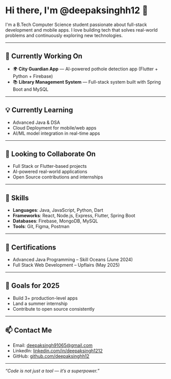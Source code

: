 # Hi there, I'm @deepaksinghh12 👋

I'm a B.Tech Computer Science student passionate about full-stack development and mobile apps. I love building tech that solves real-world problems and continuously exploring new technologies.

---

## 🚀 Currently Working On
- 🌍 **City Guardian App** — AI-powered pothole detection app (Flutter + Python + Firebase)
- 📚 **Library Management System** — Full-stack system built with Spring Boot and MySQL

---

## 💡 Currently Learning
- Advanced Java & DSA
- Cloud Deployment for mobile/web apps
- AI/ML model integration in real-time apps

---

## 🤝 Looking to Collaborate On
- Full Stack or Flutter-based projects
- AI-powered real-world applications
- Open Source contributions and internships

---

## 🔧 Skills
- **Languages**: Java, JavaScript, Python, Dart
- **Frameworks**: React, Node.js, Express, Flutter, Spring Boot
- **Databases**: Firebase, MongoDB, MySQL
- **Tools**: Git, Figma, Postman

---

## 📜 Certifications
- Advanced Java Programming – Skill Oceans (June 2024)
- Full Stack Web Development – Upflairs (May 2025)

---

## 🎯 Goals for 2025
- Build 3+ production-level apps
- Land a summer internship
- Contribute to open source consistently

---

## 📫 Contact Me
- Email: deepaksingh91065@gmail.com
- LinkedIn: [linkedin.com/in/deepaksingh1212](https://www.linkedin.com/in/deepaksingh1212/)
- GitHub: [github.com/deepaksinghh12](https://github.com/deepaksinghh12)

---

_“Code is not just a tool — it’s a superpower.”_

